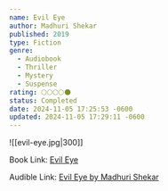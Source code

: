 ```yaml
---
name: Evil Eye
author: Madhuri Shekar
published: 2019
type: Fiction
genre:
  - Audiobook
  - Thriller
  - Mystery
  - Suspense
rating: 🌕🌕🌕🌕🌑
status: Completed
date: 2024-11-05 17:25:53 -0600
updated: 2024-11-05 17:29:11 -0600
---
```


![[evil-eye.jpg|300]]

Book Link: [Evil Eye](https://www.goodreads.com/book/show/45361832-evil-eye)

Audible Link: [Evil Eye by Madhuri Shekar](https://www.audible.com/pd/Evil-Eye-Audiobook/B07QP1X8B7)
